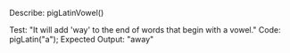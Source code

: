 Describe: pigLatinVowel()

Test: "It will add 'way' to the end of words that begin with a vowel."
Code: pigLatin("a");
Expected Output: "away"